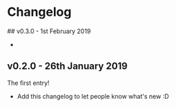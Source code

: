 # Changelog

## v0.3.0 - 1st February 2019

 - 

## v0.2.0 - 26th January 2019
The first entry!

 - Add this changelog to let people know what's new :D
